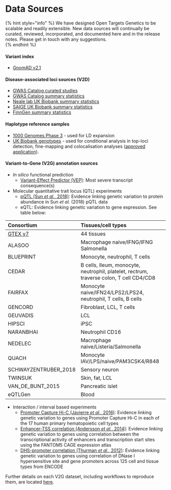 # Data Sources

{% hint style="info" %}
 We have designed Open Targets Genetics to be scalable and readily extensible. New data sources will continually be curated, reviewed, incorporated, and documented here and in the release notes.  Please get in touch with any suggestions.  
{% endhint %}

#### **Variant index**

* [GnomAD v2.1](https://gnomad.broadinstitute.org/)

#### **Disease-associated loci sources \(V2D\)**

* [GWAS Catalog curated studies](https://www.ebi.ac.uk/gwas/)
* [GWAS Catalog summary statistics](https://www.ebi.ac.uk/gwas/summary-statistics)
* [Neale lab UK Biobank summary statistics](http://www.nealelab.is/uk-biobank/)
* [SAIGE UK Biobank summary statistics](https://www.ncbi.nlm.nih.gov/pubmed/30104761)
* [FinnGen summary statistics](https://r5.finngen.fi/)

#### **Haplotype reference samples**

* [1000 Genomes Phase 3](http://www.internationalgenome.org/category/phase-3/) - used for LD expansion
* [UK Biobank genotypes](https://www.ukbiobank.ac.uk/) - used for conditional analysis in top-loci detection, fine-mapping and colocalisation analyses \([approved application](https://www.ukbiobank.ac.uk/2019/04/using-genetic-data-in-drug-target-discovery-and-validation/)\).

#### **Variant-to-Gene \(V2G\) annotation sources**

* _In silico_ functional prediction
  * [Variant-Effect Predictor \(VEP\)](https://www.ncbi.nlm.nih.gov/pubmed/27268795): Most severe transcript consequence\(s\)
* Molecular quantitative trait locus \(QTL\) experiments
  * [pQTL \(Sun _et al._, 2018\)](https://www.ncbi.nlm.nih.gov/pubmed/29875488): Evidence linking genetic variation to protein abundance in Sun _et al._ \(2018\) pQTL data
  * eQTL: Evidence linking genetic variation to gene expression. See table below:

| Consortium | Tissues/cell types |
| :--- | :--- |
| [GTEX v7](https://www.ncbi.nlm.nih.gov/pubmed/29022597) | 44 tissues |
| ALASOO | Macrophage naive/IFNG/IFNG Salmonella |
| BLUEPRINT | Monocyte, neutrophil, T cells |
| CEDAR | B cells, Ileum, monocyte, neutrophil, platelet, rectrum, traverse colon, T cell CD4/CD8 |
| FAIRFAX | Monocyte naive/IFN24/LPS2/LPS24, neutrophil, T cells, B cells |
| GENCORD | Fibroblast, LCL, T cells |
| GEUVADIS | LCL |
| HIPSCI | iPSC |
| NARANBHAI | Neutrophil CD16 |
| NEDELEC | Macrophage naive/Listeria/Salmonella |
| QUACH | Monocyte IAV/LPS/naive/PAM3CSK4/R848 |
| SCHWAYZENTRUBER\_2018 | Sensory neuron |
| TWINSUK | Skin, fat, LCL |
| VAN\_DE\_BUNT\_2015 | Pancreatic islet |
| eQTLGen | Blood |

* Interaction / interval based experiments
  * [Promoter Capture Hi-C \(Javierre _et al._, 2016\)](https://www.ncbi.nlm.nih.gov/pubmed/27863249): Evidence linking genetic variation to genes using Promoter Capture Hi-C in each of the 17 human primary hematopoietic cell types
  * [Enhancer-TSS correlation \(Andersson _et al._, 2014\)](https://www.ncbi.nlm.nih.gov/pubmed/24670763): Evidence linking genetic variation to genes using correlation between the transcriptional activity of enhancers and transcription start sites using the FANTOM5 CAGE expression atlas
  * [DHS-promoter correlation \(Thurman _et al._, 2012\)](https://www.ncbi.nlm.nih.gov/pubmed/22955617): Evidence linking genetic variation to genes using correlation of DNase I hypersensitive site and gene promoters across 125 cell and tissue types from ENCODE

Further details on each V2G dataset, including workflows to reproduce them, are located [here](https://github.com/opentargets/v2g_data/).

